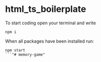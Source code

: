 # html_ts_boilerplate
To start coding open your terminal and write
```
npm i
```

When all packages have been installed run:
```
npm start
```"# memory-game" 
